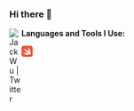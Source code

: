 ### Hi there 👋


<a href="https://twitter.com/JackWu199609">
  <img align="left" alt="Jack Wu | Twitter" width="22px" src="https://raw.githubusercontent.com/peterthehan/peterthehan/master/assets/twitter.svg" />
</a>








**Languages and Tools I Use:**  

<code><img height="20" src="https://raw.githubusercontent.com/github/explore/80688e429a7d4ef2fca1e82350fe8e3517d3494d/topics/swift/swift.png"></code>

